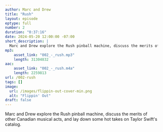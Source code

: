 ```yaml
---
author: Marc and Drew 
title: "Rush"
layout: episode
eptype: full
number: 2
duration: "0:37:16"
date: 2024-05-20 12:00:00 -07:00 
short_description: |
  Marc and Drew explore the Rush pinball machine, discuss the merits of other Canadian musical acts, and lay down some hot takes on Taylor Swift's catalog.
mp3:
    asset_link: "002_-_rush.mp3"
    length: 31304832 
aac:
    asset_link: "002_-_rush.m4a"
    length: 2259813
url: /002-rush
tags: []
image: 
  url: /images/flippin-out-cover-min.png
  alt: "Flippin' Out"
draft: false
---
```

  Marc and Drew explore the Rush pinball machine, discuss the merits of other Canadian musical acts, and lay down some hot takes on Taylor Swift's catalog.

